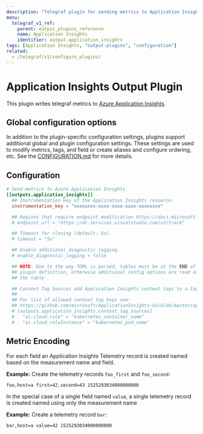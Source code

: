 ```yaml
---
description: "Telegraf plugin for sending metrics to Application Insights"
menu:
  telegraf_v1_ref:
    parent: output_plugins_reference
    name: Application Insights
    identifier: output-application_insights
tags: [Application Insights, "output-plugins", "configuration"]
related:
  - /telegraf/v1/configure_plugins/
---
```


# Application Insights Output Plugin

This plugin writes telegraf metrics to [Azure Application
Insights](https://azure.microsoft.com/en-us/services/application-insights/).

## Global configuration options <!-- @/docs/includes/plugin_config.md -->

In addition to the plugin-specific configuration settings, plugins support
additional global and plugin configuration settings. These settings are used to
modify metrics, tags, and field or create aliases and configure ordering, etc.
See the [CONFIGURATION.md](/telegraf/v1/configuration/#plugins) for more details.

[CONFIGURATION.md]: ../../../docs/CONFIGURATION.md#plugins

## Configuration

```toml @sample.conf
# Send metrics to Azure Application Insights
[[outputs.application_insights]]
  ## Instrumentation key of the Application Insights resource.
  instrumentation_key = "xxxxxxxx-xxxx-xxxx-xxxx-xxxxxxxx"

  ## Regions that require endpoint modification https://docs.microsoft.com/en-us/azure/azure-monitor/app/custom-endpoints
  # endpoint_url = "https://dc.services.visualstudio.com/v2/track"

  ## Timeout for closing (default: 5s).
  # timeout = "5s"

  ## Enable additional diagnostic logging.
  # enable_diagnostic_logging = false

  ## NOTE: Due to the way TOML is parsed, tables must be at the END of the
  ## plugin definition, otherwise additional config options are read as part of
  ## the table

  ## Context Tag Sources add Application Insights context tags to a tag value.
  ##
  ## For list of allowed context tag keys see:
  ## https://github.com/microsoft/ApplicationInsights-Go/blob/master/appinsights/contracts/contexttagkeys.go
  # [outputs.application_insights.context_tag_sources]
  #   "ai.cloud.role" = "kubernetes_container_name"
  #   "ai.cloud.roleInstance" = "kubernetes_pod_name"
```

## Metric Encoding

For each field an Application Insights Telemetry record is created named based
on the measurement name and field.

**Example:** Create the telemetry records `foo_first` and `foo_second`:

```text
foo,host=a first=42,second=43 1525293034000000000
```

In the special case of a single field named `value`, a single telemetry record
is created named using only the measurement name

**Example:** Create a telemetry record `bar`:

```text
bar,host=a value=42 1525293034000000000
```
